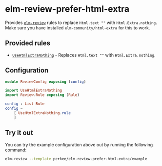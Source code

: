 # elm-review-prefer-html-extra

Provides [`elm-review`](https://package.elm-lang.org/packages/jfmengels/elm-review/latest/) rules to replace `Html.text ""` with
`Html.Extra.nothing`. Make sure you have installed `elm-community/html-extra` for this to work.

## Provided rules

- [`UseHtmlExtraNothing`](https://package.elm-lang.org/packages/perkee/elm-review-prefer-html-extra/1.0.0/UseHtmlExtraNothing) -
   Replaces `Html.text ""` with `Html.Extra.nothing`.

## Configuration

```elm
module ReviewConfig exposing (config)

import UseHtmlExtraNothing
import Review.Rule exposing (Rule)

config : List Rule
config =
    [ UseHtmlExtraNothing.rule
    ]
```

## Try it out

You can try the example configuration above out by running the following command:

```bash
elm-review --template perkee/elm-review-prefer-html-extra/example
```
